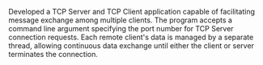 Developed a TCP Server and TCP Client application capable of facilitating message exchange among multiple clients. The program accepts a command line argument specifying the port number for TCP Server connection requests. Each remote client's data is managed by a separate thread, allowing continuous data exchange until either the client or server terminates the connection.

